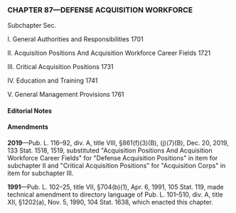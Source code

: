 ### **CHAPTER 87—DEFENSE ACQUISITION WORKFORCE** ###

Subchapter Sec.

I. General Authorities and Responsibilities 1701

II. Acquisition Positions And Acquisition Workforce Career Fields 1721

III. Critical Acquisition Positions 1731

IV. Education and Training 1741

V. General Management Provisions 1761

#### **Editorial Notes** ####

#### Amendments ####

**2019**—Pub. L. 116–92, div. A, title VIII, §861(f)(3)(B), (j)(7)(B), Dec. 20, 2019, 133 Stat. 1518, 1519, substituted "Acquisition Positions And Acquisition Workforce Career Fields" for "Defense Acquisition Positions" in item for subchapter II and "Critical Acquisition Positions" for "Acquisition Corps" in item for subchapter III.

**1991**—Pub. L. 102–25, title VII, §704(b)(1), Apr. 6, 1991, 105 Stat. 119, made technical amendment to directory language of Pub. L. 101–510, div. A, title XII, §1202(a), Nov. 5, 1990, 104 Stat. 1638, which enacted this chapter.